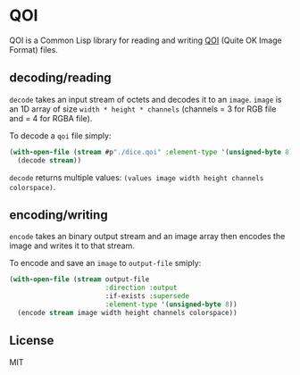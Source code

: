 # QOI

QOI is a Common Lisp library for reading and writing [QOI](https://qoiformat.org/) (Quite OK Image Format) files.

## decoding/reading

`decode` takes an input stream of octets and decodes it to an `image`. `image` is an 1D array of size `width * height * channels` (channels = 3 for RGB file and = 4 for RGBA file).

To decode a `qoi` file simply:
```lisp
(with-open-file (stream #p"./dice.qoi" :element-type '(unsigned-byte 8))
  (decode stream))
```

`decode` returns multiple values: `(values image width height channels colorspace)`.

## encoding/writing

`encode` takes an binary output stream and an image array then encodes the image and writes it to that stream.

To encode and save an `image` to `output-file` smiply:
```lisp
(with-open-file (stream output-file
                        :direction :output
                        :if-exists :supersede
                        :element-type '(unsigned-byte 8))
  (encode stream image width height channels colorspace))
```

## License

MIT

